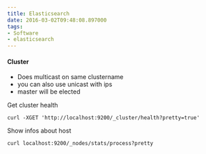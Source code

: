 ```yaml
---
title: Elasticsearch
date: 2016-03-02T09:48:08.897000
tags: 
- Software
- elasticsearch
---
```



#### Cluster

* Does multicast on same clustername
* you can also use unicast with ips
* master will be elected

Get cluster health

    curl -XGET 'http://localhost:9200/_cluster/health?pretty=true'

Show infos about host

    curl localhost:9200/_nodes/stats/process?pretty
